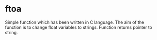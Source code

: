 # ftoa

Simple function which has been written in C language. The aim of the function is to change float variables to strings. Function returns pointer to string. 
